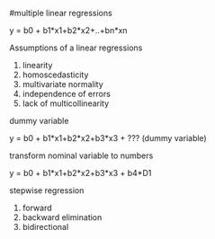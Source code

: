 #multiple linear regressions

y = b0 + b1\*x1+b2\*x2+..+bn\*xn


Assumptions of a linear regressions
1. linearity
2. homoscedasticity
3. multivariate normality
4. independence of errors
5. lack of multicollinearity

dummy variable

y = b0 + b1\*x1+b2\*x2+b3\*x3 + ??? (dummy variable)

transform nominal variable to numbers

y = b0 + b1\*x1+b2\*x2+b3\*x3 + b4\*D1

stepwise regression
1. forward
2. backward elimination
3. bidirectional 
